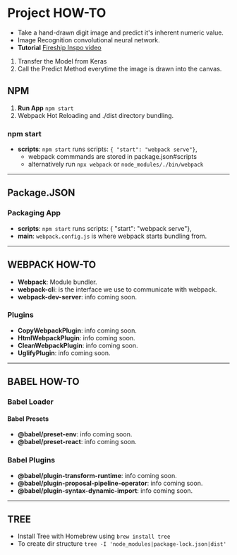 # Project HOW-TO

- Take a hand-drawn digit image and predict it's inherent numeric value.
- Image Recognition convolutional neural network.
- **Tutorial** [Fireship Inspo video](https://youtu.be/Y_XM3Bu-4yc?t=154)

1. Transfer the Model from Keras
2. Call the Predict Method everytime the image is drawn into the canvas.

## NPM

1. **Run App** `npm start`
2. Webpack Hot Reloading and ./dist directory bundling.

### npm start

- **scripts**: `npm start` runs scripts: `{ "start": "webpack serve"}`,
  - webpack commmands are stored in package.json#scripts
  - alternatively run `npx webpack` or `node_modules/./bin/webpack`

---

## Package.JSON

### Packaging App

- **scripts**: `npm start` runs scripts: { "start": "webpack serve"},
- **main**: `webpack.config.js` is where webpack starts bundling from.

---

## WEBPACK HOW-TO

- **Webpack**: Module bundler.
- **webpack-cli**: is the interface we use to communicate with webpack.
- **webpack-dev-server**: info coming soon.

### Plugins

- **CopyWebpackPlugin**: info coming soon.
- **HtmlWebpackPlugin**: info coming soon.
- **CleanWebpackPlugin**: info coming soon.
- **UglifyPlugin**: info coming soon.

---

## BABEL HOW-TO

### Babel Loader

#### Babel Presets

- **@babel/preset-env**: info coming soon.
- **@babel/preset-react**: info coming soon.

### Babel Plugins

- **@babel/plugin-transform-runtime**: info coming soon.
- **@babel/plugin-proposal-pipeline-operator**: info coming soon.
- **@babel/plugin-syntax-dynamic-import**: info coming soon.

---

## TREE

- Install Tree with Homebrew using `brew install tree`
- To create dir structure `tree -I 'node_modules|package-lock.json|dist'`